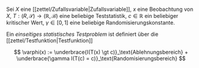 Sei $X$ eine [[zettel/Zufallsvariable|Zufallsvariable]], $x$ eine Beobachtung von $X$, $T : (R,  \mathscr{S}) \to (\mathbb{R}, \mathscr{B})$ eine beliebige Teststatistik, $c \in \mathbb{R}$ ein beliebiger kritischer Wert, $\gamma \in [0, 1]$ eine beliebige Randomisierungskonstante.

Ein *einseitiges statistisches Testproblem* ist definiert über die [[zettel/Testfunktion|Testfunktion]]

$$
	\varphi(x) := \underbrace{I(T(x) \gt c)}_\text{Ablehnungsbereich} + \underbrace{\gamma I(T(c) = c)}_\text{Randomisierungsbereich}
$$